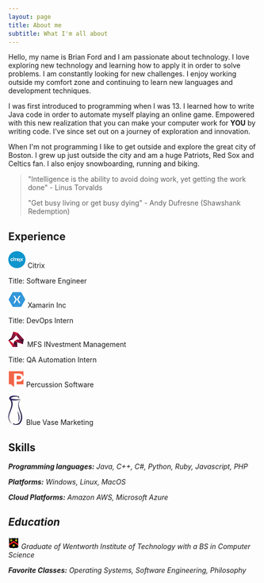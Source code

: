 ```yaml
---
layout: page
title: About me
subtitle: What I'm all about
---
```


Hello, my name is Brian Ford and I am passionate about technology. I love exploring new technology and learning how to apply it in order to solve problems. I am constantly looking for new challenges. I enjoy working outside my comfort zone and continuing to learn new languages and development techniques.

I was first introduced to programming when I was 13. I learned how to write Java code in order to automate myself playing an online game. Empowered with this new realization that you can make your computer work for **YOU** by writing code. I've since set out on a journey of exploration and innovation.
 
When I'm not programming I like to get outside and explore the great city of Boston. I grew up just outside the city and am a huge Patriots, Red Sox and Celtics fan. I also enjoy snowboarding, running and biking.


>"Intelligence is the ability to avoid doing work, yet getting the work done"
>\- Linus Torvalds
>
>"Get busy living or get busy dying"
>\- Andy Dufresne (Shawshank Redemption)

## Experience

![Citrix Logo](img/citrix.png) Citrix

Title: Software Engineer

![Xamarin Logo](img/xamarin.png) Xamarin Inc

Title: DevOps Intern

![MFS Logo](img/mfs.png) MFS INvestment Management

Title: QA Automation Intern

![Percussion Logo](img/percussion.png) Percussion Software

![Bluevase Logo](img/bluevase.jpg) Blue Vase Marketing

## Skills
<i class="fa fa-code" /> **Programming languages:** Java, C++, C#, Python, Ruby, Javascript, PHP

<i class="fa fa-cubes" /> **Platforms:** Windows, Linux, MacOS

<i class="fa fa-cloud" /> **Cloud Platforms:** Amazon AWS, Microsoft Azure



## Education

![Wentworth Institute of Technology](img/wit.png) Graduate of Wentworth Institute of Technology with a BS in Computer Science

<i class="fa fa-pencil" /> **Favorite Classes:** Operating Systems, Software Engineering, Philosophy 